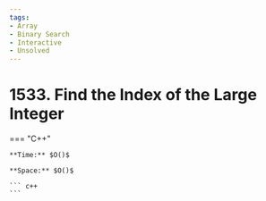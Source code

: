 ```yaml
---
tags:
- Array
- Binary Search
- Interactive
- Unsolved
---
```



# 1533. Find the Index of the Large Integer

=== "C++"

    **Time:** $O()$

    **Space:** $O()$

    ``` c++
    ```